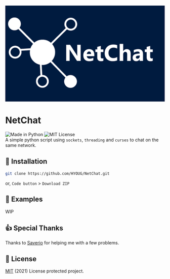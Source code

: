 ![NetChat](https://github.com/HYOUG/NetChat/blob/main/meta/header.png?raw=True)
          
# NetChat 
![Made in Python](https://img.shields.io/badge/Made%20in-Python-blue) ![MIT License](https://img.shields.io/badge/license-MIT-blue) \
A simple python script using `sockets`, `threading` and `curses` to chat on the same network.

## 💾 Installation
```bash
git clone https://github.com/HYOUG/NetChat.git
```
or, `Code button` > `Download ZIP`

## 📌 Examples
WIP

## 👍 Special Thanks
Thanks to [Saverio](https://github.com/Saverio976) for helping me with a few problems.

## 📜 License
[MIT](https://choosealicense.com/licenses/mit/) (2021) License protected project.